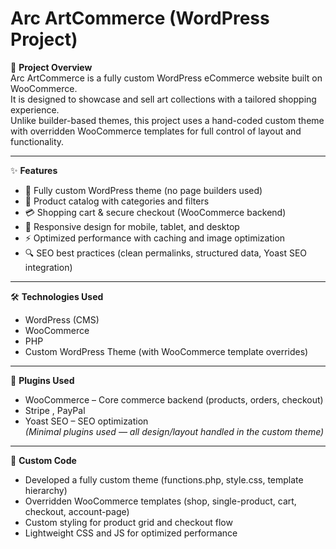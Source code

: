 # Arc ArtCommerce (WordPress Project)

📖 **Project Overview**  
Arc ArtCommerce is a fully custom WordPress eCommerce website built on WooCommerce.  
It is designed to showcase and sell art collections with a tailored shopping experience.  
Unlike builder-based themes, this project uses a hand-coded custom theme with overridden WooCommerce templates for full control of layout and functionality.

---

✨ **Features**  
- 🎨 Fully custom WordPress theme (no page builders used)  
- 🛒 Product catalog with categories and filters  
- 💳 Shopping cart & secure checkout (WooCommerce backend)  
- 📱 Responsive design for mobile, tablet, and desktop  
- ⚡ Optimized performance with caching and image optimization  
- 🔍 SEO best practices (clean permalinks, structured data, Yoast SEO integration)  

---

🛠️ **Technologies Used**  
- WordPress (CMS)  
- WooCommerce  
- PHP  
- Custom WordPress Theme (with WooCommerce template overrides)  

---

🔌 **Plugins Used**  
- WooCommerce – Core commerce backend (products, orders, checkout)
- Stripe , PayPal 
- Yoast SEO – SEO optimization   
*(Minimal plugins used — all design/layout handled in the custom theme)*  

---

🎨 **Custom Code**  
- Developed a fully custom theme (functions.php, style.css, template hierarchy)  
- Overridden WooCommerce templates (shop, single-product, cart, checkout, account-page)  
- Custom styling for product grid and checkout flow  
- Lightweight CSS and JS for optimized performance  
